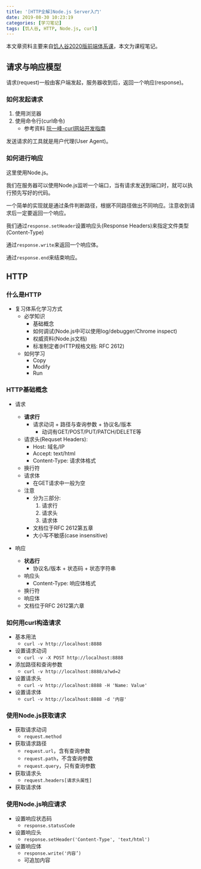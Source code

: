 ```yaml
---
title: '[HTTP全解]Node.js Server入门'
date: 2019-08-30 10:23:19
categories: [学习笔记]
tags: [饥人谷, HTTP, Node.js, curl]
---
```

本文章资料主要来自[饥人谷2020版前端体系课](https://mp.weixin.qq.com/s/nEzhoM75UCRMWReDEMnAfQ)，本文为课程笔记。

## 请求与响应模型

请求(request)一般由客户端发起，服务器收到后，返回一个响应(response)。

### 如何发起请求

1. 使用浏览器
2. 使用命令行(curl命令)
   + 参考资料 [阮一峰-curl网站开发指南](http://www.ruanyifeng.com/blog/2011/09/curl.html)

发送请求的工具就是用户代理(User Agent)。
<!-- more -->
### 如何进行响应

这里使用Node.js。

我们在服务器可以使用Node.js监听一个端口，当有请求发送到端口时，就可以执行预先写好的代码。

一个简单的实现就是通过条件判断路径，根据不同路径做出不同响应。注意收到请求后一定要返回一个响应。

我们通过`response.setHeader`设置响应头(Response Headers)来指定文件类型(Content-Type)

通过`response.write`来返回一个响应体。

通过`response.end`来结束响应。

## HTTP

### 什么是HTTP

+ 复习体系化学习方式
  + 必学知识
    + 基础概念
    + 如何调试(Node.js中可以使用log/debugger/Chrome inspect)
    + 权威资料(Node.js文档)
    + 标准制定者(HTTP规格文档: RFC 2612)
  + 如何学习
    + Copy
    + Modify
    + Run

### HTTP基础概念

+ 请求
  + **请求行**
    + 请求动词 + 路径与查询参数 + 协议名/版本
      + 动词有GET/POST/PUT/PATCH/DELETE等
  + 请求头(Requset Headers):
    + Host: 域名/IP
    + Accept: text/html
    + Content-Type: 请求体格式
  + 换行符
  + 请求体
    + 在GET请求中一般为空
  + 注意
    + 分为三部分:
      1. 请求行
      2. 请求头
      3. 请求体
    + 文档位于RFC 2612第五章
    + 大小写不敏感(case insensitive)

+ 响应
  + **状态行**
    + 协议名/版本 + 状态码 + 状态字符串
  + 响应头
    + Content-Type: 响应体格式
  + 换行符
  + 响应体
  + 文档位于RFC 2612第六章

### 如何用curl构造请求

+ 基本用法
  + `curl -v http://localhost:8888`
+ 设置请求动词
  + `curl -v -X POST http://localhost:8888`
+ 添加路径和查询参数
  + `curl -v http://localhost:8888/a?wd=2`
+ 设置请求头
  + `curl -v http://localhost:8888 -H 'Name: Value'`
+ 设置请求体
  + `curl -v http://localhost:8888 -d '内容'`

### 使用Node.js获取请求

+ 获取请求动词
  + `request.method`
+ 获取请求路径
  + `request.url`，含有查询参数
  + `request.path`，不含查询参数
  + `request.query`，只有查询参数
+ 获取请求头
  + `request.headers[请求头属性]`
+ 获取请求体

### 使用Node.js响应请求

+ 设置响应状态码
  + `response.statusCode`
+ 设置响应头
  + `response.setHeader('Content-Type', 'text/html')`
+ 设置响应体
  + `response.write('内容’)`
  + 可追加内容
